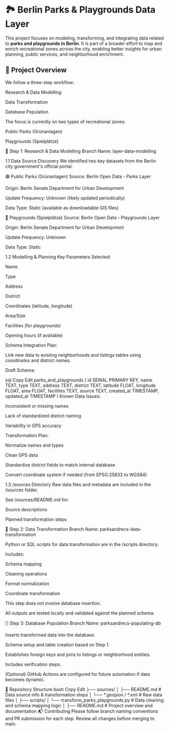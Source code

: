 # 🏞️ Berlin Parks & Playgrounds Data Layer
This project focuses on modeling, transforming, and integrating data related to **parks and playgrounds in Berlin**. It is part of a broader effort to map and enrich recreational zones across the city, enabling better insights for urban planning, public services, and neighborhood enrichment.

## 📌 Project Overview
We follow a three-step workflow:

Research & Data Modelling

Data Transformation

Database Population

The focus is currently on two types of recreational zones:

Public Parks (Grünanlagen)

Playgrounds (Spielplätze)

🧪 Step 1: Research & Data Modelling
Branch Name: layer-data-modelling

1.1 Data Source Discovery
We identified two key datasets from the Berlin city government's official portal:

🟢 Public Parks (Grünanlagen)
Source: Berlin Open Data - Parks Layer

Origin: Berlin Senate Department for Urban Development

Update Frequency: Unknown (likely updated periodically)

Data Type: Static (available as downloadable GIS files)

🛝 Playgrounds (Spielplätze)
Source: Berlin Open Data - Playgrounds Layer

Origin: Berlin Senate Department for Urban Development

Update Frequency: Unknown

Data Type: Static

1.2 Modelling & Planning
Key Parameters Selected:

Name

Type

Address

District

Coordinates (latitude, longitude)

Area/Size

Facilities (for playgrounds)

Opening hours (if available)

Schema Integration Plan:

Link new data to existing neighborhoods and listings tables using coordinates and district names.

Draft Schema:

sql
Copy
Edit
parks_and_playgrounds (
  id SERIAL PRIMARY KEY,
  name TEXT,
  type TEXT,
  address TEXT,
  district TEXT,
  latitude FLOAT,
  longitude FLOAT,
  area FLOAT,
  facilities TEXT,
  source TEXT,
  created_at TIMESTAMP,
  updated_at TIMESTAMP
)
Known Data Issues:

Inconsistent or missing names

Lack of standardized district naming

Variability in GPS accuracy

Transformation Plan:

Normalize names and types

Clean GPS data

Standardize district fields to match internal database

Convert coordinate system if needed (from EPSG:25833 to WGS84)

1.3 /sources Directory
Raw data files and metadata are included in the /sources folder.

See /sources/README.md for:

Source descriptions

Planned transformation steps

🔄 Step 2: Data Transformation
Branch Name: parksandrecs-data-transformation

Python or SQL scripts for data transformation are in the /scripts directory.

Includes:

Schema mapping

Cleaning operations

Format normalization

Coordinate transformation

This step does not involve database insertion.

All outputs are tested locally and validated against the planned schema.

🗄️ Step 3: Database Population
Branch Name: parksandrecs-populating-db

Inserts transformed data into the database.

Schema setup and table creation based on Step 1.

Establishes foreign keys and joins to listings or neighborhood entities.

Includes verification steps.

(Optional) GitHub Actions are configured for future automation if data becomes dynamic.

📂 Repository Structure
bash
Copy
Edit
├── sources/
│   ├── README.md         # Data source info & transformation steps
│   └── *.geojson / *.xml # Raw data files
│
├── scripts/
│   └── transform_parks_playgrounds.py  # Data cleaning and schema mapping logic
│
├── README.md             # Project overview and documentation
📬 Contributing
Please follow branch naming conventions and PR submission for each step. Review all changes before merging to main.
